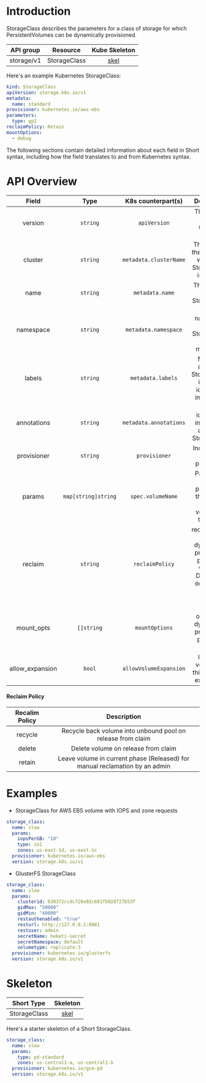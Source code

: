 # Introduction

StorageClass describes the parameters for a class of storage for which PersistentVolumes can be dynamically provisioned. 

| API group | Resource | Kube Skeleton                                   |
|:---------:|:--------:|:-----------------------------------------------:|
| storage/v1  | StorageClass |  [skel](../skel/storage-class.storage.v1.kube.skel.yaml)         |

Here's an example Kubernetes StorageClass:
```yaml
kind: StorageClass
apiVersion: storage.k8s.io/v1
metadata:
  name: standard
provisioner: kubernetes.io/aws-ebs
parameters:
  type: gp2
reclaimPolicy: Retain
mountOptions:
  - debug
```

The following sections contain detailed information about each field in Short syntax, including how the field translates to and from Kubernetes syntax.

# API Overview

| Field | Type | K8s counterpart(s) | Description         |
|:-----:|:----:|:-------:|:----------------------:|
|version| `string` | `apiVersion` | The version of the resource object | 
|cluster| `string` | `metadata.clusterName` | The name of the cluster on which this StorageClass is running |
|name | `string` | `metadata.name`| The name of the StorageClass | 
|namespace | `string` | `metadata.namespace` | The K8s namespace this StorageClass will be a member of | 
|labels | `string` | `metadata.labels`| Metadata about the StorageClass, including identifying information | 
|annotations| `string` | `metadata.annotations`| Non-identifying information about the StorageClass | 
|provisioner| `string` | `provisioner`| Indicates the type of provisioner |
|params | `map[string]string` | `spec.volumeName` | Parameters for the provisioner that should create volumes of this class |
|reclaim | `string` | `reclaimPolicy` | reclaim policy for dynamically provisioned persistent volumes. Defaults to `delete`. See [Reclaim Policy](#reclaim-policy) | 
|mount_opts | `[]string` | `mountOptions` | Mount options for dynamically provisioned persistent volumes|
|allow_expansion | `bool` | `allowVolumeExpansion` | If set, the volumes of this class are expandable |

#### Reclaim Policy

| Recalim Policy | Description |
|:---------------------:|:-----------:|
| recycle | Recycle back volume into unbound pool on release from claim |
| delete | Delete volume on release from claim |
| retain | Leave volume in current phase (Released) for manual reclamation by an admin |

# Examples 

 - StorageClass for AWS EBS volume with IOPS and zone requests

```yaml
storage_class:
  name: slow
  params:
    iopsPerGB: "10"
    type: io1
    zones: us-east-1d, us-east-1c
  provisioner: kubernetes.io/aws-ebs
  version: storage.k8s.io/v1
```

 - GlusterFS StorageClass

```yaml
storage_class:
  name: slow
  params:
    clusterid: 630372ccdc720a92c681fb928f27b53f
    gidMax: "50000"
    gidMin: "40000"
    restauthenabled: "true"
    resturl: http://127.0.0.1:8081
    restuser: admin
    secretName: heketi-secret
    secretNamespace: default
    volumetype: replicate:3
  provisioner: kubernetes.io/glusterfs
  version: storage.k8s.io/v1
```

# Skeleton

| Short Type           | Skeleton                                       |
|:--------------------:|:----------------------------------------------:|
| StorageClass           | [skel](../skel/storage-class.short.skel.yaml)     |

Here's a starter skeleton of a Short StorageClass.
```yaml
storage_class:
  name: slow
  params:
    type: pd-standard
    zones: us-central1-a, us-central1-b
  provisioner: kubernetes.io/gce-pd
  version: storage.k8s.io/v1
```

